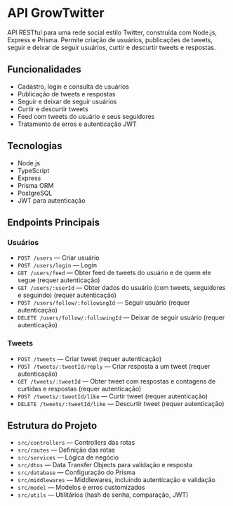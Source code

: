 # API GrowTwitter

API RESTful para uma rede social estilo Twitter, construída com Node.js, Express e Prisma. Permite criação de usuários, publicações de tweets, seguir e deixar de seguir usuários, curtir e descurtir tweets e respostas.

## Funcionalidades

- Cadastro, login e consulta de usuários
- Publicação de tweets e respostas
- Seguir e deixar de seguir usuários
- Curtir e descurtir tweets
- Feed com tweets do usuário e seus seguidores
- Tratamento de erros e autenticação JWT

## Tecnologias

- Node.js
- TypeScript
- Express
- Prisma ORM
- PostgreSQL
- JWT para autenticação

## Endpoints Principais

### Usuários

- `POST /users` — Criar usuário  
- `POST /users/login` — Login  
- `GET /users/feed` — Obter feed de tweets do usuário e de quem ele segue (requer autenticação)  
- `GET /users/:userId` — Obter dados do usuário (com tweets, seguidores e seguindo) (requer autenticação)  
- `POST /users/follow/:followingId` — Seguir usuário (requer autenticação)  
- `DELETE /users/follow/:followingId` — Deixar de seguir usuário (requer autenticação)  

### Tweets

- `POST /tweets` — Criar tweet (requer autenticação)  
- `POST /tweets/:tweetId/reply` — Criar resposta a um tweet (requer autenticação)  
- `GET /tweets/:tweetId` — Obter tweet com respostas e contagens de curtidas e respostas (requer autenticação)  
- `POST /tweets/:tweetId/like` — Curtir tweet (requer autenticação)  
- `DELETE /tweets/:tweetId/like` — Descurtir tweet (requer autenticação)  


## Estrutura do Projeto

* `src/controllers` — Controllers das rotas
* `src/routes` — Definição das rotas
* `src/services` — Lógica de negócio
* `src/dtos` — Data Transfer Objects para validação e resposta
* `src/database` — Configuração do Prisma
* `src/middlewares` — Middlewares, incluindo autenticação e validação
* `src/model` — Modelos e erros customizados
* `src/utils` — Utilitários (hash de senha, comparação, JWT)


